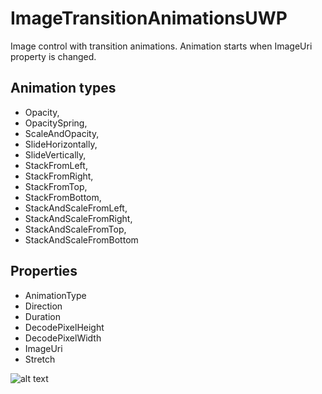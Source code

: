 # ImageTransitionAnimationsUWP

Image control with transition animations. Animation starts when ImageUri property is changed.

## Animation types
* Opacity,
* OpacitySpring,
* ScaleAndOpacity,
* SlideHorizontally,
* SlideVertically,
* StackFromLeft,
* StackFromRight,
* StackFromTop,
* StackFromBottom,
* StackAndScaleFromLeft,
* StackAndScaleFromRight,
* StackAndScaleFromTop,
* StackAndScaleFromBottom

## Properties
* AnimationType
* Direction
* Duration
* DecodePixelHeight
* DecodePixelWidth
* ImageUri
* Stretch

![alt text](https://github.com/tmk907/ImageTransitionAnimationsUWP/blob/master/images/example2.gif "Example 1")
